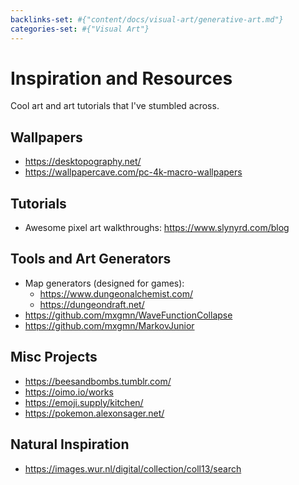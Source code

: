 ```yaml
---
backlinks-set: #{"content/docs/visual-art/generative-art.md"}
categories-set: #{"Visual Art"}
---
```

# Inspiration and Resources

Cool art and art tutorials that I've stumbled across.

## Wallpapers

 - https://desktopography.net/
 - https://wallpapercave.com/pc-4k-macro-wallpapers

## Tutorials

 - Awesome pixel art walkthroughs: https://www.slynyrd.com/blog

## Tools and Art Generators

 - Map generators (designed for games):
   - https://www.dungeonalchemist.com/
   - https://dungeondraft.net/
 - https://github.com/mxgmn/WaveFunctionCollapse
 - https://github.com/mxgmn/MarkovJunior

## Misc Projects

 - https://beesandbombs.tumblr.com/
 - https://oimo.io/works
 - https://emoji.supply/kitchen/
 - https://pokemon.alexonsager.net/

## Natural Inspiration

 - https://images.wur.nl/digital/collection/coll13/search